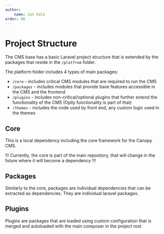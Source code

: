 ```yaml
---
author:
    name: Jan Valo
order: 90
---
```

# Project Structure

The CMS base has a basic Laravel project structure that is extended by the packages that reside 
in the ```/platfrom``` folder.

The platform folder includes 4 types of main packages:

- ```/core``` - includes critical CMS modules that are required to run the CMS
- ```/packages``` - includes modules that provide base features accessible in the CMS and the frontend
- ```/plugins``` - includes non-critical/optional plugins that further extend the functionality of the CMS (Oplly functionality is part of that)
- ```/themes``` - includes the code used by front end, any custom logic used in the themes


## Core

This is a local dependency including the core framework for the Canopy CMS.

!!!
Currently, the core is part of the main repository, that will change in the future where it will become a dependency
!!!

## Packages

Similarly to the core, packages are individual dependencies that can be extracted as dependencies. They are individual laravel packages.

## Plugins

Plugins are packages that are loaded using custom configuration that is merged and autoloaded with the main composer in the project root

